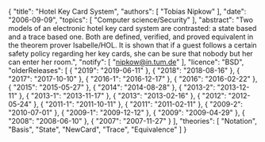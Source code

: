 {
    "title": "Hotel Key Card System",
    "authors": [
        "Tobias Nipkow"
    ],
    "date": "2006-09-09",
    "topics": [
        "Computer science/Security"
    ],
    "abstract": "Two models of an electronic hotel key card system are contrasted: a state based and a trace based one. Both are defined, verified, and proved equivalent in the theorem prover Isabelle/HOL. It is shown that if a guest follows a certain safety policy regarding her key cards, she can be sure that nobody but her can enter her room.",
    "notify": [
        "nipkow@in.tum.de"
    ],
    "licence": "BSD",
    "olderReleases": [
        {
            "2019": "2019-06-11"
        },
        {
            "2018": "2018-08-16"
        },
        {
            "2017": "2017-10-10"
        },
        {
            "2016-1": "2016-12-17"
        },
        {
            "2016": "2016-02-22"
        },
        {
            "2015": "2015-05-27"
        },
        {
            "2014": "2014-08-28"
        },
        {
            "2013-2": "2013-12-11"
        },
        {
            "2013-1": "2013-11-17"
        },
        {
            "2013": "2013-02-16"
        },
        {
            "2012": "2012-05-24"
        },
        {
            "2011-1": "2011-10-11"
        },
        {
            "2011": "2011-02-11"
        },
        {
            "2009-2": "2010-07-01"
        },
        {
            "2009-1": "2009-12-12"
        },
        {
            "2009": "2009-04-29"
        },
        {
            "2008": "2008-06-10"
        },
        {
            "2007": "2007-11-27"
        }
    ],
    "theories": [
        "Notation",
        "Basis",
        "State",
        "NewCard",
        "Trace",
        "Equivalence"
    ]
}